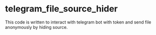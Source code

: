 # telegram_file_source_hider
This code is written to interact with telegram bot with token and send file anonymously by hiding source.
